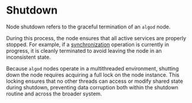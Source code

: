 # Shutdown

Node shutdown refers to the graceful termination of an `algod` node.

During this process, the node ensures that all active services are properly stopped.
For example, if a [synchronization](./node-nn-sync.md) operation is currently in
progress, it is cleanly terminated to avoid leaving the node in an inconsistent
state.

Because `algod` nodes operate in a multithreaded environment, shutting down the
node requires acquiring a full lock on the node instance. This locking ensures that
no other threads can access or modify shared state during shutdown, preventing data
corruption both within the shutdown routine and across the broader system.
